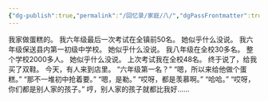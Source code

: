 ```yaml
---
{"dg-publish":true,"permalink":"/回忆录/家庭/八/","dgPassFrontmatter":true,"created":"2025-05-17T09:15:17.078+08:00","updated":"2025-05-17T10:47:45.066+08:00"}
---
```



我家做蛋糕的。
我六年级最后一次考试在全镇前50名。
她似乎什么没说。
我六年级保送县内第一初级中学校。
她似乎什么没说。
我八年级在全校30多名。
整个学校2000多人。
她似乎什么没说。
上次考试我在全校48名。
终于说了，给我买了双鞋。
今天，有人来到店里。
“六年级第一名？”
“嗯，所以来给他做个蛋糕。”
“那不一堆初中抢着要。”
“嗯，是勒。”
“哎呀，都是羡慕啊。”
“哈哈。”
“哎呀，你们都是别人家的孩子。”
哼，别人家的孩子就都比我好......